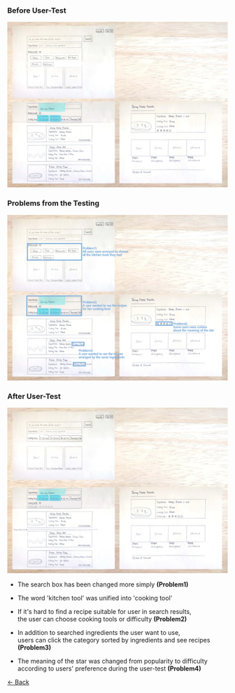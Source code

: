 ### Before User-Test

![Before UserTest](./image/beforeUsertest.jpg)

### Problems from the Testing

![Problems](./image/problems.jpg)

### After User-Test

![After UserTest](./image/afterUsertest.jpg)

- The search box has been changed more simply **(Problem1)**

- The word 'kitchen tool' was unified into 'cooking tool'

- If it's hard to find a recipe suitable for user in search results, <br>
  the user can choose cooking tools or difficulty **(Problem2)**
  
- In addition to searched ingredients the user want to use, <br>
  users can click the category sorted by ingredients and see recipes **(Problem3)**

- The meaning of the star was changed from popularity to difficulty <br>
  according to users' preference during the user-test **(Problem4)**

[← Back](./)

